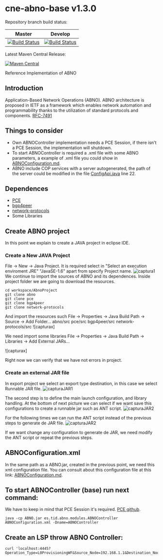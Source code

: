 cne-abno-base v1.3.0
===================

Repository branch build status:

| **Master**  | **Develop**   |
|:---:|:---:|
| [![Build Status](https://travis-ci.org/telefonicaid/netphony-abno.svg?branch=master)](https://travis-ci.org/telefonicaid/netphony-abno) | [![Build Status](https://travis-ci.org/telefonicaid/netphony-abno.svg?branch=develop)](https://travis-ci.org/telefonicaid/netphony-abno) |

Latest Maven Central Release: 

[![Maven Central](https://maven-badges.herokuapp.com/maven-central/es.tid.netphony/abno/badge.svg?style=flat-square)](https://maven-badges.herokuapp.com/maven-central/es.tid.netphony/gmpls-emulator/)

Reference Implementation of ABNO
## Introduction
Application-Based Network Operations (ABNO).
ABNO architecture is proposed in IETF as a framework which enables network
automation and programmability thanks to the utilization of standard protocols and components.
[RFC-7491](https://tools.ietf.org/html/rfc7491)
## Things to consider
- Own ABNOController implementation needs a PCE Session, if there isn't a PCE Session, the implementation will shutdown.
- To start ABNOController is required a .xml file with some ABNO parameters, a example of .xml file you could show in [ABNOConfiguration.md](ABNOConfiguration.md).
- ABNO include COP services with a server autogenerated, the path of the server could be modified in the file [ConfigApi.java](https://pdihub.hi.inet/cne/cne-abno-base/blob/feature/cleanTM/src/main/java/es/tid/swagger/api/ConfigApi.java) line 22.
## Dependences
- [PCE]()
- [bgp4peer]()
- [network-protocols]()
- Some Libraries

## Create ABNO project
In this point we explain to create a JAVA project in eclipse IDE.

### Create a New JAVA Project
File -> New -> Java Project.
It is required select in "Select an execution enviroment JRE" "JavaSE-1.6" apart from specify Project name.
![captura1](https://octodcom/images/yaktocat.png)
We continue to import the sources of ABNO and its dependences.
Inside project folder we are going to download the resources.
```
cd workspace/AbnoProject
git clone abno
git clone pce
git clone bgp4peer
git clone network-protocols
```
And import the resources such
File -> Properties -> Java Build Path -> Source -> Add Folder...
abno/src
pce/src
bgp4peer/src
network-protocols/src
![capturax]

We need import some libraries 
File -> Properties -> Java Build Path -> Libraries -> Add External JARs...

![capturax]

Right now we can verify that we have not errors in project.

### Create an external JAR file
In export project we select an export type destination, in this case we select Runnable JAR file.
![capturaJAR1]()

The second step is to define the main launch configuration, and library handling.
At the bottom of next picture we can select if we want save this configurations to create a runnable jar such as ANT script.
![capturaJAR2]()

For the following times we can run the ANT script instead of the previous steps to generate de JAR file.
![capturaJAR2]()

If we want change any configuration to generate de JAR, we need modify the ANT script or repeat the previous steps.


## ABNOConfiguration.xml
In the same path as a ABNO.jar, created in the previous point, we need this xml configuration file.
You can consult about this configuration file at this link: [ABNOConfiguration.md](ABNOConfiguration.md).

## To start ABNOController (base) run next command:
We have to keep in mind that PCE Session it's required.
[PCE github](urlpcegithub).
```
java -cp ABNO.jar es.tid.abno.modules.ABNOController ABNOConfiguration.xml -Dname=ABNOController
```

## Create an LSP throw ABNO Controller:
```
curl 'localhost:4445?Operation_Type=L0ProvisioningWF&Source_Node=192.168.1.1&Destination_Node=192.168.1.3&Operation=add&ID_Operation=1234&Bandwidth=30000'
```
